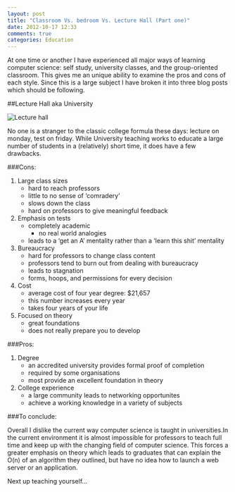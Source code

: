```yaml
---
layout: post
title: "Classroom Vs. bedroom Vs. Lecture Hall (Part one)"
date: 2012-10-17 12:33
comments: true
categories: Education
---
```


At one time or another I have experienced all major ways of learning computer science: self study, university classes, and the group-oriented classroom. This gives me an unique ability to examine the pros and cons of each style. Since this is a large subject I have broken it into three blog posts which should be following.

##Lecture Hall aka University

![Lecture hall](http://farm5.staticflickr.com/4031/4530228887_78634666ff_z.jpg "Lecture hall")

No one is a stranger to the classic college formula these days: lecture on monday, test on friday. While University teaching works to educate a large number of students in a (relatively) short time, it does have a few drawbacks.

###Cons:

1. Large class sizes
	- hard to reach professors
	- little to no sense of ‘comradery’
	- slows down the class
	- hard on professors to give meaningful feedback
2. Emphasis on tests
	- completely academic
		- no real world analogies
	- leads to a ‘get an A’ mentality rather than a ‘learn this shit’ mentality
3. Bureaucracy 
	- hard for professors to change class content
	- professors tend to burn out from dealing with bureaucracy
	- leads to stagnation
	- forms, hoops, and permissions for every decision
4. Cost
	- average cost of four year degree: $21,657
	- this number increases every year
	- takes four years of your life
5. Focused on theory
	- great foundations
	- does not really prepare you to develop

###Pros:

1. Degree
	- an accredited university provides formal proof of completion
	- required by some organisations
	- most provide an excellent foundation in theory
2. College experience
	- a large community leads to networking opportunites
	- achieve a working knowledge in a variety of subjects

###To conclude:

Overall I dislike the current way computer science is taught in universities.In the current environment it is almost impossible for professors to teach full time and keep up with the changing field of computer science. This forces a greater emphasis on theory which leads to graduates that can explain the O(n) of an algorithm they outlined, but have no idea how to launch a web server or an application.

Next up teaching yourself...